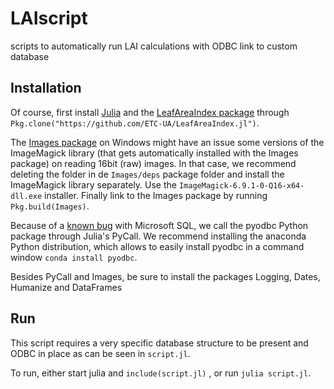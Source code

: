 # LAIscript
scripts to automatically run LAI calculations with ODBC link to custom database

## Installation

Of course, first install [Julia](http://julialang.org/downloads/) and the [LeafAreaIndex package](https://github.com/ETC-UA/LeafAreaIndex.jl) through `Pkg.clone("https://github.com/ETC-UA/LeafAreaIndex.jl")`.

The [Images package](https://github.com/timholy/Images.jl) on Windows might have an issue some versions of the ImageMagick library (that gets automatically installed with the Images package) on reading 16bit (raw) images. In that case, we recommend deleting the folder in de `Images/deps` package folder and install the ImageMagick library separately. Use the `ImageMagick-6.9.1-0-Q16-x64-dll.exe` installer. Finally link to the Images package by running `Pkg.build(Images)`.

Because of a [known bug](https://github.com/quinnj/ODBC.jl/issues/75) with Microsoft SQL, we call the pyodbc Python package through Julia's PyCall. We recommend installing the anaconda Python distribution, which allows to easily install pyodbc in a command window `conda install pyodbc`. 

Besides PyCall and Images, be sure to install the packages Logging, Dates, Humanize and DataFrames

## Run

This script requires a very specific database structure to be present and ODBC in place as can be seen in `script.jl`.

To run, either start julia and `include(script.jl)` , or run `julia script.jl`.

